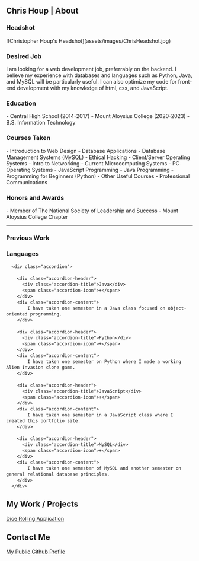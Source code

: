 <h2>Chris Houp | About</h2>

  <h3>Headshot</h3>
![Christopher Houp's Headshot](assets/images/ChrisHeadshot.jpg)

  <h3>Desired Job</h3>
  I am looking for a web development job, preferrably on the backend. I believe my experience with databases and languages such as Python, Java, and MySQL will be particularly useful. I can also optimize my code for front-end development with my knowledge of html, css, and JavaScript.

  <h3>Education</h3>
  - Central High School (2014-2017)
  - Mount Aloysius College (2020-2023)
    - B.S. Information Technology

  <h3>Courses Taken</h3>
  - Introduction to Web Design
  - Database Applications
  - Database Management Systems (MySQL)
  - Ethical Hacking
  - Client/Server Operating Systems
  - Intro to Networking
  - Current Microcomputing Systems
  - PC Operating Systems
  - JavaScript Programming
  - Java Programming
  - Programming for Beginners (Python)
  - Other Useful Courses
    - Professional Communications

  <h3>Honors and Awards</h3>
  - Member of The National Society of Leadership and Success
    - Mount Aloysius College Chapter

  <hr />

  <h3>Previous Work</h3>

  <section id="skillsAccordion" style="padding: 0px 0px 0px 0px; margin: 0px 0px 20px 0px">
      <h3>Languages</h3>

      <div class="accordion">

        <div class="accordion-header">
          <div class="accordion-title">Java</div>
          <span class="accordion-icon">+</span>
        </div>
        <div class="accordion-content">
            I have taken one semester in a Java class focused on object-oriented programming.
        </div>

        <div class="accordion-header">
          <div class="accordion-title">Python</div>
          <span class="accordion-icon">+</span>
        </div>
        <div class="accordion-content">
            I have taken one semester on Python where I made a working Alien Invasion clone game.
        </div>

        <div class="accordion-header">
          <div class="accordion-title">JavaScript</div>
          <span class="accordion-icon">+</span>
        </div>
        <div class="accordion-content">
            I have taken one semester in a JavaScript class where I created this portfolio site.
        </div>

        <div class="accordion-header">
          <div class="accordion-title">MySQL</div>
          <span class="accordion-icon">+</span>
        </div>
        <div class="accordion-content">
            I have taken one semester of MySQL and another semester on general relational database principles.
        </div>
      </div>
  </section>

  <script>
      // setting variables to access accordion styles from style.scss
      const accordionHeaders = document.getElementsByClassName('accordion-header');
      const accordionContents = document.getElementsByClassName('accordion-content');
      const accordionIcons = document.getElementsByClassName('accordion-icon');

      // opens accordion on click
      for (let i = 0; i < accordionHeaders.length; i++) {
        accordionHeaders[i].addEventListener('click', () => {
          accordionContents[i].style.display = accordionContents[i].style.display == 'block' ? 'none' : 'block';
          accordionIcons[i].innerHTML = accordionContents[i].style.display == 'block' ? '-' : '+';
        })
      }
    </script>

<h2>My Work / Projects</h2>
<a href="https://CHoupStudent.github.io/projects.md/">Dice Rolling Application</a>

<h2>Contact Me</h2>
<a href="https://github.com/CHoupStudent">My Public Github Profile</a>
